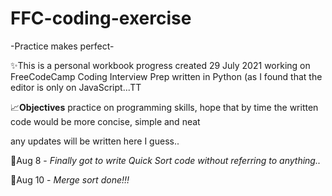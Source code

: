 # FFC-coding-exercise
-Practice makes perfect-

✨This is a personal workbook progress created 29 July 2021 working on FreeCodeCamp Coding Interview Prep written in Python
(as I found that the editor is only on JavaScript...TT

📈**Objectives**
practice on programming skills, hope that by time the written code would be more concise, simple and neat

any updates will be written here I guess..

📝Aug 8 - <em>Finally got to write Quick Sort code without referring to anything..</em>

📝Aug 10 - <em>Merge sort done!!!</em>
